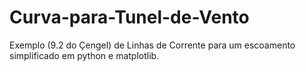 # Curva-para-Tunel-de-Vento
Exemplo (9.2 do Çengel) de Linhas de Corrente para um escoamento simplificado em python e matplotlib.
